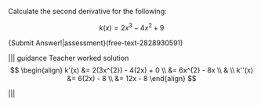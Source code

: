 Calculate the second derivative for the following:

$$ k(x) = 2x^{3} - 4x^{2} + 9 $$

{Submit Answer!|assessment}(free-text-2828930591)


||| guidance
Teacher worked solution
$$ \begin{align}
	   k'(x) &= 2(3x^{2}) - 4(2x) + 0 \\
	   &= 6x^{2} - 8x \\
	    &   \\
	    k''(x) &= 6(2x) - 8  \\
	    &=  12x - 8
	    \end{align} $$
      

|||